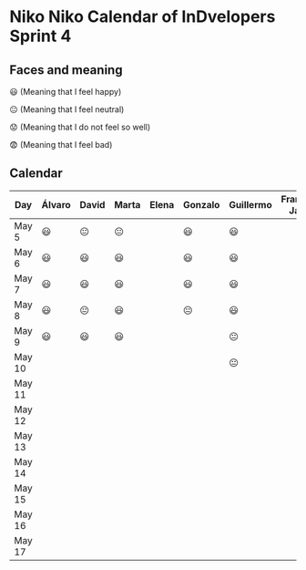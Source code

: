 # Niko Niko Calendar of InDvelopers Sprint 4

## Faces and meaning
:smiley: (Meaning that I feel happy)

:neutral_face: (Meaning that I feel neutral)

:worried: (Meaning that I do not feel so well)

:fearful: (Meaning that I feel bad)


## Calendar

| Day           |     Álvaro    |     David     |     Marta     |     Elena     |    Gonzalo    |    Guillermo   |Francisco Javier|   Alejandro   |     Luis      |  Juan Pablo   |    Moises     |   Fernando    |
| ------------- | ------------- | ------------- | ------------- | ------------- | ------------- | -------------- | -------------- | ------------- | ------------- | ------------- | ------------- | ------------- |
| May 5         |   :smiley:    | :neutral_face:| :neutral_face:|               |    :smiley:   |    :smiley:    |                |   :smiley:    | :smiley:      |               | :smiley:      |               |
| May 6         |   :smiley:    |   :smiley:    | :smiley:      |               |    :smiley:   |    :smiley:    |                |   :worried:   | :smiley:      |               | :smiley:      |               |
| May 7         |   :smiley:    |   :smiley:    |   :smiley:    |               |   :smiley:    |    :smiley:    |                |:neutral_face: | :smiley:      |               | :smiley:      |               |
| May 8         |   :smiley:    | :neutral_face:|  :smiley:     |               | :neutral_face:|    :smiley:    |                |:neutral_face: | :smiley:      |               | :smiley:      |               |
| May 9         |   :smiley:    |   :smiley:    |   :smiley:    |               |               | :neutral_face: |                |   :smiley:    |               |               |               |               |
| May 10        |               |               |               |               |               | :neutral_face: |                |               |               |               |               |               |
| May 11        |               |               |               |               |               |                |                |               |               |               |               |               |
| May 12        |               |               |               |               |               |                |                |               |               |               |               |               |
| May 13        |               |               |               |               |               |                |                |               |               |               |               |               |
| May 14        |               |               |               |               |               |                |                |               |               |               |               |               |
| May 15        |               |               |               |               |               |                |                |               |               |               |               |               |
| May 16        |               |               |               |               |               |                |                |               |               |               |               |               |
| May 17        |               |               |               |               |               |                |                |               |               |               |               |               |
